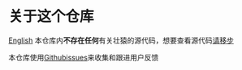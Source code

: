 # 关于这个仓库
[English](https://github.com/SuSheng13T/ZYSSJPO/blob/main/en.md)
本仓库内**不存在任何**有关壮猿的源代码，想要查看源代码[请移步](https://github.com/SuSheng13T/ZYDMP)

本仓库使用[Githubissues](https://github.com/SuSheng13T/ZYSSJPO/issues)来收集和跟进用户反馈
